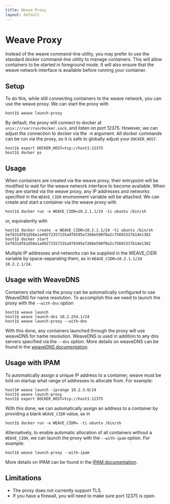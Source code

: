 ```yaml
---
title: Weave Proxy
layout: default
---
```


# <a name="weave-proxy"></a>Weave Proxy

Instead of the weave command-line utility, you may prefer to use the standard
docker command-line utility to manage containers. This will allow containers to
be started in foreground mode. It will also ensure that the weave network
interface is available before running your container.

## Setup

To do this, while still connecting containers to the weave network, you can use
the weave proxy. We can start the proxy with

    host1$ weave launch-proxy

By default, the proxy will connect to docker at `unix:///var/run/docker.sock`,
and listen on port 12375. However, we can adjust the connection to docker via
the `-H` argument. All docker commands can be run via the proxy, so it is safe
to globally adjust your `DOCKER_HOST`.

    host1$ export DOCKER_HOST=tcp://host1:12375
    host1$ docker ps

## Usage

When containers are created via the weave proxy, their entrypoint will be
modified to wait for the weave network interface to become available. When they are
started via the weave proxy, any IP addresses and networks specified in the
`WEAVE_CIDR` environment variable will be attached. We can create and start a
container via the weave proxy with

    host1$ docker run -e WEAVE_CIDR=10.2.1.1/24 -ti ubuntu /bin/sh

or, equivalently with

    host1$ docker create -e WEAVE_CIDR=10.2.1.1/24 -ti ubuntu /bin/sh
    5ef831df61d50a1a49272357155a976595e7268e590f0a2c75693337b14e1382
    host1$ docker start 5ef831df61d50a1a49272357155a976595e7268e590f0a2c75693337b14e1382

Multiple IP addresses and networks can be supplied in the WEAVE_CIDR variable by space-separating them, as in `WEAVE_CIDR=10.2.1.1/24 10.2.2.1/24`.

## Usage with WeaveDNS

Containers started via the proxy can be automatically configured to use WeaveDNS for name resolution. To accomplish this we need to launch the proxy with the `--with-dns` option

    host1$ weave launch
    host1$ weave launch-dns 10.2.254.1/24
    host1$ weave launch-proxy --with-dns

With this done, any containers launched through the proxy will use weaveDNS for name resolution. WeaveDNS is used in addition to any dns servers specified via the `--dns` option. More details on weaveDNS can be found in the [weaveDNS documentation](weavedns.html).

## Usage with IPAM

To automatically assign a unique IP address to a container, weave must be told on startup what range of addresses to allocate from. For example:

    host1# weave launch -iprange 10.2.3.0/24
    host1$ weave launch-proxy
    host1$ export DOCKER_HOST=tcp://host1:12375

With this done, we can automatically assign an address to a container by providing a blank `WEAVE_CIDR` value, as in

    host1$ docker run -e WEAVE_CIDR= -ti ubuntu /bin/sh

Alternatively, to enable automatic allocation of all containers without a `WEAVE_CIDR`, we can launch the proxy with the `--with-ipam` option. For example:

    host1$ weave launch-proxy --with-ipam

More details on IPAM can be found in the [IPAM documentation](ipam.html).

## Limitations

* The proxy does not currently support TLS.
* If you have a firewall, you will need to make sure port 12375 is open.
